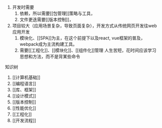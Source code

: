 1. 开发时需要
	1. 依赖，所以需要[[包管理]]策略与工具，
	2. 文件更迭需要[[版本控制]]，
2. 项目较大（应用场景复杂，导致页面复杂），开发方式从传统网页开发往web应用开发
	1. 模块化、[[SPA]]为主，在这个前提下以及react, vue框架的普及，webpack成为主流构建工具。
	2. 需要[[工程化]]、[[模块化]]、[[组件化]]管理
人生苦短，花时间应该学习思想和方法，而不是背某些命令

知识树
1. [[计算机基础]] 
2. [[编程语言]] 
3. [[库、框架]] 
4. [[设计模式]] 
5. [[版本控制]] 
6. [[性能优化]] 
7. [[工程化]] 
8. [[开发流程]] 

